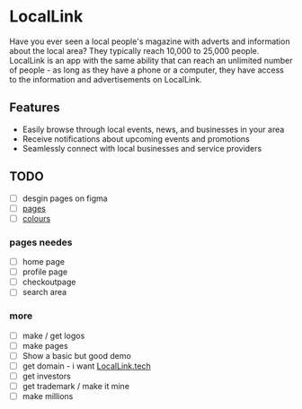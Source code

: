 # LocalLink
Have you ever seen a local people's magazine with adverts and information about the local area? They typically reach 10,000 to 25,000 people. LocalLink is an app with the same ability that can reach an unlimited number of people - as long as they have a phone or a computer, they have access to the information and advertisements on LocalLink.

## Features
- Easily browse through local events, news, and businesses in your area
- Receive notifications about upcoming events and promotions
- Seamlessly connect with local businesses and service providers

## TODO
- [ ] desgin pages on figma
- [ ] [pages](https://www.figma.com/file/H6Vf0qAvW7J79sxNoyMbnG/locallink?type=design&node-id=0%3A1&mode=design&t=bOsYYqajKmtHsTHo-1)
- [ ] [colours](https://colorhunt.co/palette/222222045757044343e4e4e4) 
### pages needes 
- [ ] home page
- [ ] profile page
- [ ] checkoutpage
- [ ] search area

### more 
- [ ] make / get logos
- [ ] make pages
- [ ] Show a basic but good demo
- [ ] get domain - i want [LocalLink.tech](http://locallink.tech/)
- [ ] get investors
- [ ] get trademark / make it mine 
- [ ] make millions

